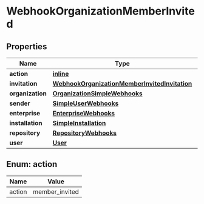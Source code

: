 
# WebhookOrganizationMemberInvited

## Properties
Name | Type | Description | Notes
------------ | ------------- | ------------- | -------------
**action** | [**inline**](#Action) |  | 
**invitation** | [**WebhookOrganizationMemberInvitedInvitation**](WebhookOrganizationMemberInvitedInvitation.md) |  | 
**organization** | [**OrganizationSimpleWebhooks**](OrganizationSimpleWebhooks.md) |  | 
**sender** | [**SimpleUserWebhooks**](SimpleUserWebhooks.md) |  | 
**enterprise** | [**EnterpriseWebhooks**](EnterpriseWebhooks.md) |  |  [optional]
**installation** | [**SimpleInstallation**](SimpleInstallation.md) |  |  [optional]
**repository** | [**RepositoryWebhooks**](RepositoryWebhooks.md) |  |  [optional]
**user** | [**User**](User.md) |  |  [optional]


<a id="Action"></a>
## Enum: action
Name | Value
---- | -----
action | member_invited



